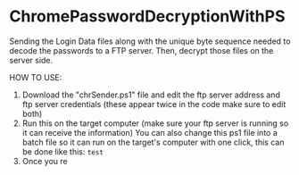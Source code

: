 # ChromePasswordDecryptionWithPS
Sending the Login Data files along with the unique byte sequence needed to decode the passwords to a FTP server. Then, decrypt those files on the server side.

HOW TO USE:
  1. Download the "chrSender.ps1" file and edit the ftp server address and ftp server credentials (these appear twice in the code make sure to edit both)
  2. Run this on the target computer (make sure your ftp server is running so it can receive the information)
    You can also change this ps1 file into a batch file so it can run on the target's computer with one click, this can be done like this:
    ```
    test
    ```
  3. Once you re
